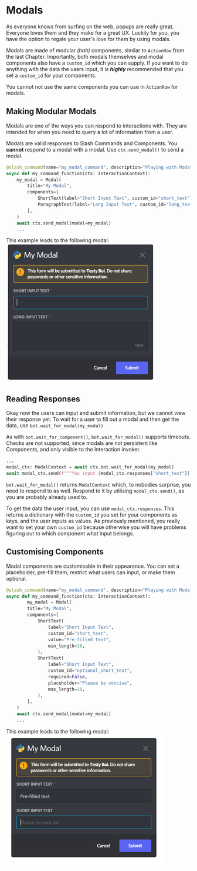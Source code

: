 # Modals

As everyone knows from surfing on the web, popups are really great. Everyone loves them and they make for a great UX.
Luckily for you, you have the option to regale your user's love for them by using modals.

Modals are made of modular *(hah)* components, similar to `ActionRow` from the last Chapter.
Importantly, both modals themselves and modal components also have a `custom_id` which you can supply.
If you want to do anything with the data the users input, it is ***highly*** recommended that you set a `custom_id` for your components.

You cannot not use the same components you can use in `ActionRow` for modals.

## Making Modular Modals

Modals are one of the ways you can respond to interactions with. They are intended for when you need to query a lot of information from a user.

Modals are valid responses to Slash Commands and Components.
You **cannot** respond to a modal with a modal.
Use `ctx.send_modal()` to send a modal.

```python
@slash_command(name="my_modal_command", description="Playing with Modals")
async def my_command_function(ctx: InteractionContext):
    my_modal = Modal(
        title="My Modal",
        components=[
            ShortText(label="Short Input Text", custom_id="short_text"),
            ParagraphText(label="Long Input Text", custom_id="long_text"),
        ],
    )
    await ctx.send_modal(modal=my_modal)
    ...
```

This example leads to the following modal:
    <br>![example_modal.png](../images/Modals/modal_example.png "The Add bot button and text")

## Reading Responses

Okay now the users can input and submit information, but we cannot view their response yet.
To wait for a user to fill out a modal and then get the data, use `bot.wait_for_modal(my_modal)`.

As with `bot.wait_for_component()`, `bot.wait_for_modal()` supports timeouts. Checks are not supported, since modals are not persistent like Components, and only visible to the Interaction invoker.

```python
...
modal_ctx: ModalContext = await ctx.bot.wait_for_modal(my_modal)
await modal_ctx.send(f"""You input {modal_ctx.responses["short_text"]} and {modal_ctx.responses["long_text"]}""")
```

`bot.wait_for_modal()` returns `ModalContext` which, to nobodies surprise, you need to respond to as well. Respond to it by utilising `modal_ctx.send()`, as you are probably already used to.

To get the data the user input, you can use `modal_ctx.responses`. This returns a dictionary with the `custom_id` you set for your components as keys, and the user inputs as values.
As previously mentioned, you really want to set your own `custom_id` because otherwise you will have problems figuring out to which component what input belongs.  

## Customising Components

Modal components are customisable in their appearance. You can set a placeholder, pre-fill them, restrict what users can input, or make them optional.

```python
@slash_command(name="my_modal_command", description="Playing with Modals")
async def my_command_function(ctx: InteractionContext):
        my_modal = Modal(
        title="My Modal",
        components=[
            ShortText(
                label="Short Input Text",
                custom_id="short_text",
                value="Pre-filled text",
                min_length=10,
            ),
            ShortText(
                label="Short Input Text",
                custom_id="optional_short_text",
                required=False,
                placeholder="Please be concise",
                max_length=10,
            ),
        ],
    )
    await ctx.send_modal(modal=my_modal)
    ...
```

This example leads to the following modal:
    <br>![example_modal.png](../images/Modals/modal_example_customisiblity.png "The Add bot button and text")
